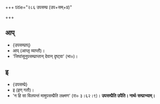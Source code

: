 +++
title="२८६ उपसम्प्र (उप+सम्+प्र)"

+++

## आप्
- {उपसम्प्राप्}
- आप् (आप्लृ व्याप्तौ)।
- 'जिघांसूनुपसम्प्राप्तान् देवान् दृष्ट्वा' (भा०)।

## इ
- {उपसम्प्रे}
- इ (इण् गतौ)।
- 'न हि सा विलपन्तं मामुपसम्प्रैति लक्ष्मण' (रा० ३।६२।९)। **उपसम्प्रैति उपैति। नार्थः सम्प्राभ्याम्।**
